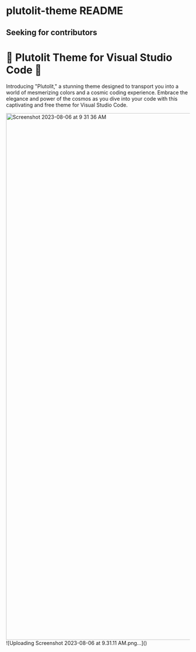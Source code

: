 # plutolit-theme README

## Seeking for contributors
# 🌌 Plutolit Theme for Visual Studio Code 🌠

Introducing "Plutolit," a stunning theme designed to transport you into a world of mesmerizing colors and a cosmic coding experience. Embrace the elegance and power of the cosmos as you dive into your code with this captivating and free theme for Visual Studio Code.


<img width="1440" alt="Screenshot 2023-08-06 at 9 31 36 AM" src="https://github.com/faheem-cmd/plutolit-theme-vscode/assets/56709898/185b034c-03d1-41e1-80f3-c890c4e9f8f0">
![Uploading Screenshot 2023-08-06 at 9.31.11 AM.png…]()
